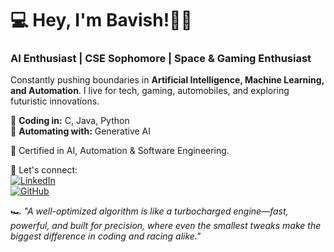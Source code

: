 # 💻 Hey, I'm Bavish!👨‍💻  

### AI Enthusiast | CSE Sophomore | Space & Gaming Enthusiast  

Constantly pushing boundaries in **Artificial Intelligence, Machine Learning, and Automation**. I live for tech, gaming, automobiles, and exploring futuristic innovations.  

🔹 **Coding in:** C, Java, Python  
🔹 **Automating with:**  Generative AI  

📜 Certified in AI, Automation & Software Engineering.  

📌 Let's connect:  
[![LinkedIn](https://img.shields.io/badge/LinkedIn-Profile-blue?style=flat&logo=linkedin)](https://www.linkedin.com/in/bavishreddymuske)  
[![GitHub](https://img.shields.io/badge/GitHub-Profile-black?style=flat&logo=github)](https://github.com/bavish007)  

🏎️ _"A well-optimized algorithm is like a turbocharged engine—fast, powerful, and built for precision, where even the smallest tweaks make the biggest difference in coding and racing alike."_
